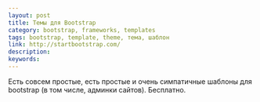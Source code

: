 ```yaml
---
layout: post
title: Темы для Bootstrap
category: bootstrap, frameworks, templates
tags: bootstrap, template, theme, тема, шаблон
link: http://startbootstrap.com/
description:
keywords:
---
```


<p>Есть совсем простые, есть простые и очень симпатичные шаблоны для bootstrap (в том числе, админки сайтов). Бесплатно.</p>
